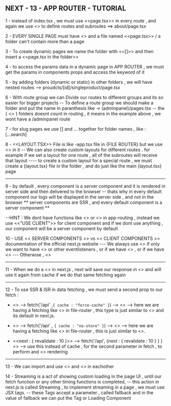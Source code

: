 ## NEXT - 13 - APP ROUTER - TUTORIAL

<!-- & APP ROUTING -->
1 - instead of index.tsx  , we must use <<page.tsx>> in every route , and again we use <<folders and files>> to define routes and subroutes ==> about/page.tsx

2 - EVERY SINGLE PAGE must have <<its own folder>> and a file named <<page.tsx>> / a folder can't contain more than a page

<!-- & DYNAMIC ROUTES -->
3 - To create dynamic pages we name the folder with <<[]>> and then insert a <<page.tsx in the folder>>

4 - to access the params data in a dynamic page in APP ROUTER  , we must get the params in components props and access the keyword of it

<!-- & NESTED ROUTES -->
5 - by adding folders (dynamic or static) in other folders , we will have nested routes --> proudcts/[id]/singleproduct/page.tsx

<!-- & ROUTE GROUP -->
6 - With route group we can Divide our routes to different groups and its so easier for bigger projects
-- To define a route group we should make a folder and put the name in paranthesis like -> (adminpanel)/pages.tsx
-- the { <<ROUTE GROUP>> } folders doesnt count in routing , it means in the example above , we wont have a /adminpanel route


<!--& SLUGS IN NEXT V-13  -->
7 - for slug pages we use [] and ... together for folder names  , like : [...search]

<!-- & LAYOUT.TSX FILE IN APP ROUTER -->
8 - <<LAYOUT.TSX>> File is like -app.tsx file in {FILE ROUTER} but we use <<regular html tags>> in it
-- We can also create custom layouts for different routes . for example if we set a layout for one route , all of the subroutes will receive that layout
---- to create a custom layout for a special route , we must create a {layout.tsx} file in the folder , and do just like the main {layout.tsx} page 

--------------------------------------------------------------------------------------------------------------------------------------------------------------------------

<!-- & SERVER COMPONENTS AND CLIENT COMPONENTS -->

<!-- ? A - SERVER COMPONENTS -->
9 - by default , every component is a server component and it is rendered in server side and then delivered to the browser
-- thats why in every default component our logs will be displayed in the server side , and not in the browser 
** server components are SSR , and every default component is a server component **

<!-- ! B - CLIENT COMPONENTS -->
--HINT : We dont have functions like <<GETSTATICPROPS>> or <<GETSERVERSIDEPROPS>> in app-routing , instead we use <<"USE CLIENT">> for client component and if we dont use anything , our component will be a server component by default

<!-- & WHEN TO USE EACH COMPONENT -->
10 - USE << SERVER COMPONENTS >> vs << CLIENT COMPONENTS >> documentation of the official next.js website
--- We always use <<CLIENT COMPONENTS >> if only we want to have <<ONCLICK>> or other eventlisteners , or if we have <<REACT HOOKS>> , or if we have <<BROWSER APIs>>
--- Otherwise , <<WE ALWAYS USE SERVER COMPONENTS>>

--------------------------------------------------------------------------------------------------------------------------------------------------------------------------

<!--& NEW CACHE METHOD IN NEXT V-13  -->
11 - When we do a <<DATA FETCHING >> in next.js  , next will save our response in <<CACHE>> and will use it again from cache if we do that same fetching again
<!-- ? HINT 1 : EVERY PAGE AND COMPONENT IN NEXT.JS , BY DEFAULT IS : (( SSG AND SERVER COMPONENT )) -->
<!-- ? HINT 2 : EVERY PAGE IS SSG AND WILL FETCH OUR DATA AND USE IT AS STATIC HTML TAGS BY DEFAULT -->

--------------------------------------------------------------------------------------------------------------------------------------------------------------------------

<!-- & SSR & ISR IN NEXT V-13 -->
12 - To use SSR & ISR in data fetching , we must send a second prop to our fetch :

<!-- ! SSG -->
 - <<force-cache>> --> fetch('/api' ,`{ cache : "force-cache" }`) --> <<SSG>> --> here we are having a fetching like <<GETSTATICPROPS>> in file-router , this type is just similar to <<SSG>> and its default in next.js.

<!-- ! SSR -->
 - <<no-store>> --> fetch('/api' , `{ cache : "no-store" }`) --> <<SSR>> --> here we are having a fetching like <<GETSERVERSIDEPROPS>> in file-router , this is just similar to <<SSR>>.
  
<!-- ! ISR -->
 - <<next : { revalidate : 10 }>> --> fetch('/api', {next : { revalidate : 10 } } ) <<ISR>> --> use this instead of cache , for the second parameter in fetch , to perform and <<ISR>> rendering

--------------------------------------------------------------------------------------------------------------------------------------------------------------------------

<!-- & NESTED CLIENT AND SERVER COMPONENTS -->
13 - We can import and use <<SERVER COMPONENTS>> and <<CLIENT COMPONENTS>> in eachother
<!-- ? HINT : NEVER USE A CLIENT COMPONENT IN A SERVER COMPONENT , IT WILL CAUSE PERFORMANCE DERCREASING -->
<!-- ? HINT : NEVER MAKE A LAYOUT PAGE A CLIENT COMPONENT BECAUSE IT MAKES ALL OF THE NEXT PAGES TO CLIENT COMPONENTS -->
<!-- ? HINT : ALWAYS MAKE (( LEAFS )) CLIENT COMPONENTS AND THEN IMPORT THE LEAF FILES IN ROOT FILES  -->

<!-- & STREAMING IN NEXT.JS  -->
14 - Streaming is a act of showing custom loading in the page UI , until our fetch function or any other timing functions is completed,
-- this action in next.js is called Streaming , to implement streaming in a page , we must use <Suspense></Suspense> JSX tags.
-- these <Suspense> Tags accept a parameter , called fallback and in the value of fallback we can put the Tag or Loading Component